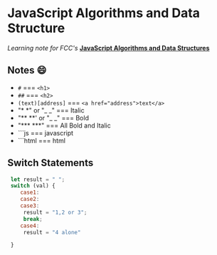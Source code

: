 # JavaScript Algorithms and Data Structure

_Learning note for FCC's_ [**JavaScript Algorithms and Data Structures**](https://www.freecodecamp.org/learn/javascript-algorithms-and-data-structures)

## Notes :smile:
- `#` === `<h1>`
- `##` === `<h2>`
- `(text)[address]` === `<a href="address">text</a>`
- "* *" or "_ _" === Italic
- "** **' or "_ _" === Bold
- "*** ***" === All Bold and Italic
- \```js === javascript
- \```html === html


## Switch Statements ##

```js 
 let result = " "; 
 switch (val) {
    case1:
    case2:
    case3:
     result = "1,2 or 3";
     break;
    case4:
     result = "4 alone"

 }
 
```
 
 
 
 
 